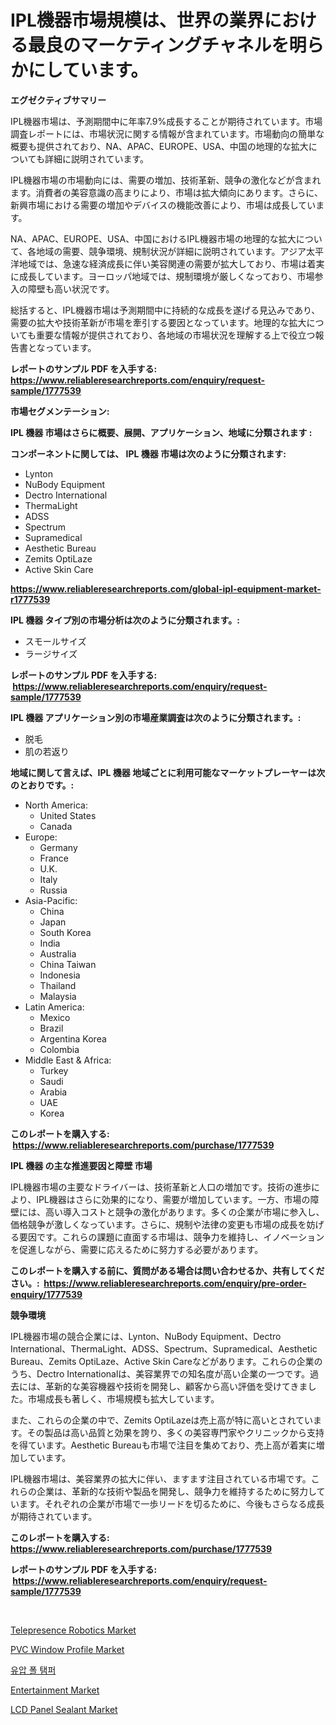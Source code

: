 <p><h1>IPL機器市場規模は、世界の業界における最良のマーケティングチャネルを明らかにしています。</h1></p><p><strong>エグゼクティブサマリー</strong></p>
<p><p>IPL機器市場は、予測期間中に年率7.9%成長することが期待されています。市場調査レポートには、市場状況に関する情報が含まれています。市場動向の簡単な概要も提供されており、NA、APAC、EUROPE、USA、中国の地理的な拡大についても詳細に説明されています。</p><p>IPL機器市場の市場動向には、需要の増加、技術革新、競争の激化などが含まれます。消費者の美容意識の高まりにより、市場は拡大傾向にあります。さらに、新興市場における需要の増加やデバイスの機能改善により、市場は成長しています。</p><p>NA、APAC、EUROPE、USA、中国におけるIPL機器市場の地理的な拡大について、各地域の需要、競争環境、規制状況が詳細に説明されています。アジア太平洋地域では、急速な経済成長に伴い美容関連の需要が拡大しており、市場は着実に成長しています。ヨーロッパ地域では、規制環境が厳しくなっており、市場参入の障壁も高い状況です。</p><p>総括すると、IPL機器市場は予測期間中に持続的な成長を遂げる見込みであり、需要の拡大や技術革新が市場を牽引する要因となっています。地理的な拡大についても重要な情報が提供されており、各地域の市場状況を理解する上で役立つ報告書となっています。</p></p>
<p><strong>レポートのサンプル PDF を入手する: <a href="https://www.reliableresearchreports.com/enquiry/request-sample/1777539">https://www.reliableresearchreports.com/enquiry/request-sample/1777539</a></strong></p>
<p><strong>市場セグメンテーション:</strong></p>
<p><strong> IPL 機器 市場はさらに概要、展開、アプリケーション、地域に分類されます :</strong></p>
<p><strong>コンポーネントに関しては、 IPL 機器 市場は次のように分類されます: &nbsp;</strong></p>
<p><ul><li>Lynton</li><li>NuBody Equipment</li><li>Dectro International</li><li>ThermaLight</li><li>ADSS</li><li>Spectrum</li><li>Supramedical</li><li>Aesthetic Bureau</li><li>Zemits OptiLaze</li><li>Active Skin Care</li></ul></p>
<p><strong><a href="https://www.reliableresearchreports.com/global-ipl-equipment-market-r1777539">https://www.reliableresearchreports.com/global-ipl-equipment-market-r1777539</a></strong></p>
<p><strong> IPL 機器 タイプ別の市場分析は次のように分類されます。:</strong></p>
<p><ul><li>スモールサイズ</li><li>ラージサイズ</li></ul></p>
<p><strong>レポートのサンプル PDF を入手する: &nbsp;<a href="https://www.reliableresearchreports.com/enquiry/request-sample/1777539">https://www.reliableresearchreports.com/enquiry/request-sample/1777539</a></strong></p>
<p><strong> IPL 機器 アプリケーション別の市場産業調査は次のように分類されます。:</strong></p>
<p><ul><li>脱毛</li><li>肌の若返り</li></ul></p>
<p><strong>地域に関して言えば、IPL 機器 地域ごとに利用可能なマーケットプレーヤーは次のとおりです。:</strong></p>
<p><ul>
    <li>
        North America:
        <ul>
            <li>United States</li>
            <li>Canada</li>
        </ul>
    </li>
    <li>
        Europe:
        <ul>
            <li>Germany</li>
            <li>France</li>
            <li>U.K.</li>
            <li>Italy</li>
            <li>Russia</li>
        </ul>
    </li>
    <li>
        Asia-Pacific:
        <ul>
            <li>China</li>
            <li>Japan</li>
            <li>South Korea</li>
            <li>India</li>
            <li>Australia</li>
            <li>China Taiwan</li>
            <li>Indonesia</li>
            <li>Thailand</li>
            <li>Malaysia</li>
        </ul>
    </li>
    <li>
        Latin America:
        <ul>
            <li>Mexico</li>
            <li>Brazil</li>
            <li>Argentina Korea</li>
            <li>Colombia</li>
        </ul>
    </li>
    <li>
        Middle East & Africa:
        <ul>
            <li>Turkey</li>
            <li>Saudi</li>
            <li>Arabia</li>
            <li>UAE</li>
            <li>Korea</li>
        </ul>
    </li>
    </ul></p>
<p><strong>このレポートを購入する: &nbsp;<a href="https://www.reliableresearchreports.com/purchase/1777539">https://www.reliableresearchreports.com/purchase/1777539</a></strong></p>
<p><strong>IPL 機器 の主な推進要因と障壁 市場</strong></p>
<p><p>IPL機器市場の主要なドライバーは、技術革新と人口の増加です。技術の進歩により、IPL機器はさらに効果的になり、需要が増加しています。一方、市場の障壁には、高い導入コストと競争の激化があります。多くの企業が市場に参入し、価格競争が激しくなっています。さらに、規制や法律の変更も市場の成長を妨げる要因です。これらの課題に直面する市場は、競争力を維持し、イノベーションを促進しながら、需要に応えるために努力する必要があります。</p></p>
<p><strong>このレポートを購入する前に、質問がある場合は問い合わせるか、共有してください。:&nbsp; <a href="https://www.reliableresearchreports.com/enquiry/pre-order-enquiry/1777539">https://www.reliableresearchreports.com/enquiry/pre-order-enquiry/1777539</a></strong></p>
<p><strong>競争環境</strong></p>
<p><p>IPL機器市場の競合企業には、Lynton、NuBody Equipment、Dectro International、ThermaLight、ADSS、Spectrum、Supramedical、Aesthetic Bureau、Zemits OptiLaze、Active Skin Careなどがあります。これらの企業のうち、Dectro Internationalは、美容業界での知名度が高い企業の一つです。過去には、革新的な美容機器や技術を開発し、顧客から高い評価を受けてきました。市場成長も著しく、市場規模も拡大しています。</p><p>また、これらの企業の中で、Zemits OptiLazeは売上高が特に高いとされています。その製品は高い品質と効果を誇り、多くの美容専門家やクリニックから支持を得ています。Aesthetic Bureauも市場で注目を集めており、売上高が着実に増加しています。</p><p>IPL機器市場は、美容業界の拡大に伴い、ますます注目されている市場です。これらの企業は、革新的な技術や製品を開発し、競争力を維持するために努力しています。それぞれの企業が市場で一歩リードを切るために、今後もさらなる成長が期待されています。</p></p>
<p><strong>このレポートを購入する: &nbsp; <a href="https://www.reliableresearchreports.com/purchase/1777539">https://www.reliableresearchreports.com/purchase/1777539</a></strong></p>
<p><strong>レポートのサンプル PDF を入手する: &nbsp;<a href="https://www.reliableresearchreports.com/enquiry/request-sample/1777539">https://www.reliableresearchreports.com/enquiry/request-sample/1777539</a></strong><strong></strong></p>
<p>&nbsp;</p>
<p><p><a href="https://view.publitas.com/reportprime-1/telepresence-robotics-market-size-cagr-trends-2024-2030/">Telepresence Robotics Market</a></p><p><a href="https://issuu.com/reportprime-2/docs/pvc-window-profile-market-size-2030.pptx">PVC Window Profile Market</a></p><p><a href="https://medium.com/@jerrodhilll68/%ED%95%98%EC%9D%B4%EB%93%9C%EB%A1%9C%EB%A6%AC%EB%A6%AD-%ED%8F%B4-%ED%83%AC%ED%8D%BC-%EC%8B%9C%EC%9E%A5-%EA%B7%9C%EB%AA%A8%EC%99%80-%EC%8B%9C%EC%9E%A5-%EB%8F%99%ED%96%A5-%EC%99%84%EC%A0%84%ED%95%9C-%EC%82%B0%EC%97%85-%EA%B0%9C%EC%9A%94-2024%EB%85%84%EB%B6%80%ED%84%B0-2031-9875016a6050">유압 폴 탬퍼</a></p><p><a href="https://github.com/globismark/Market-Research-Report-List-2/blob/main/entertainment-market.md">Entertainment Market</a></p><p><a href="https://iodized-pantydraco-05c.notion.site/LCD-Panel-Sealant-Market-Outlook-Industry-Overview-and-Forecast-2024-to-2031-9843401eb2ca4e9a8798dd7b08a5d095">LCD Panel Sealant Market</a></p></p>